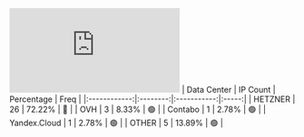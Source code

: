 ![Diagramm](https://github.com/obajay/StateSync-snapshots/blob/main/Projects/Qwoyn/1/README.md)
| Data Center | IP Count | Percentage | Freq |
|:------------:|:--------:|:-----------:|:-----:|
| HETZNER | 26 | 72.22% | 🔴 |
| OVH | 3 | 8.33% | 🟢 |
| Contabo | 1 | 2.78% | 🟢 |
| Yandex.Cloud | 1 | 2.78% | 🟢 |
| OTHER | 5 | 13.89% | 🟢 |